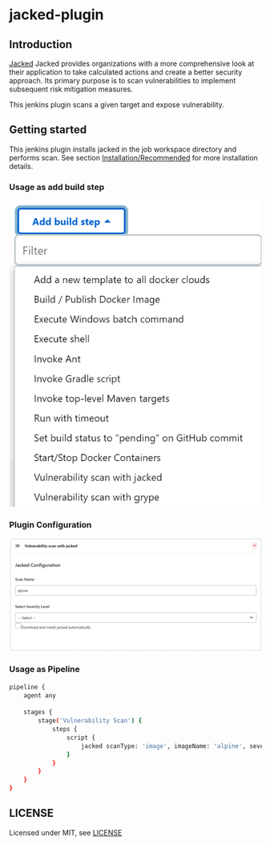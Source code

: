 # jacked-plugin

## Introduction

[Jacked](https://github.com/carbonetes/jacked) Jacked provides organizations with a more comprehensive look at their application to take calculated actions and create a better security approach. Its primary purpose is to scan vulnerabilities to implement subsequent risk mitigation measures.

This jenkins plugin scans a given target and expose vulnerability.

## Getting started

This jenkins plugin installs jacked in the job workspace directory and performs scan. 
See section [Installation/Recommended](https://github.com/carbonetes/jacked) for more installation details.

### Usage as add build step

<img src="assets/add-build-step.png" alt="Jacked plugin" />

### Plugin Configuration

<img src="assets/configuration.png" alt="Jacked plugin configuration" />


### Usage as Pipeline
```sh
pipeline {
    agent any
    
    stages {
        stage('Vulnerability Scan') {
            steps {
                script {
                    jacked scanType: 'image', imageName: 'alpine', severityType: 'high', autoInstall: true  
                }
            }
        }
    }
}
```

## LICENSE

Licensed under MIT, see [LICENSE](LICENSE.md)

